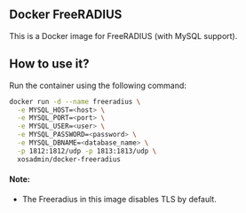 ## Docker FreeRADIUS

This is a Docker image for FreeRADIUS (with MySQL support).

## How to use it?  
Run the container using the following command:
  
```bash
docker run -d --name freeradius \
  -e MYSQL_HOST=<host> \
  -e MYSQL_PORT=<port> \
  -e MYSQL_USER=<user> \
  -e MYSQL_PASSWORD=<password> \
  -e MYSQL_DBNAME=<database_name> \
  -p 1812:1812/udp -p 1813:1813/udp \
  xosadmin/docker-freeradius
```
  
#### Note:  
- The Freeradius in this image disables TLS by default.
